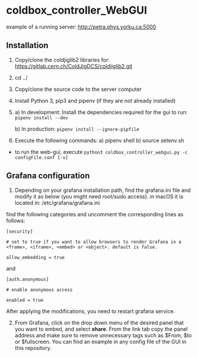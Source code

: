 # coldbox_controller_WebGUI


example of a running server:
http://petra.phys.yorku.ca:5000



Installation
------------
1. Copy/clone the coldjiglib2 libraries for: https://gitlab.cern.ch/ColdJigDCS/coldjiglib2.git
2. cd ../
3. Copy/clone the source code to the server computer
4. Install Python 3, pip3 and pipenv (if they are not already installed)
5. a) In development: Install the dependencies required for the gui to run:
    `pipenv install --dev`

   b) In production:
    `pipenv install --ignore-pipfile`

6. Execute the following commands:
   a) pipenv shell
   b) source setenv.sh

- to run the web-gui, execute `python3 coldbox_controller_webgui.py -c configFile.conf [-v]`


Grafana configuration
---------------------
1. Depending on your grafana installation path, find the grafana.ini file and modify it as below (you might need root/sudo access).
in macOS it is located in: /etc/grafana/grafana.ini

find the following categories and uncomment the corresponding lines as follows:

`[security]`

`# set to true if you want to allow browsers to render Grafana in a <frame>, <iframe>, <embed> or <object>. default is false.`

`allow_embedding = true`

and

`[auth.anonymous]`

`# enable anonymous access`

`enabled = true`


After applying the modifications, you need to restart grafana service.

2. From Grafana, click on the drop down menu of the desired panel that you want to embed, and select **share**. From the link tab copy the panel address and make sure to remove unnecessary tags such as $From, $to or $fullscreen. You can find an example in any config file of the GUI in this repository.
